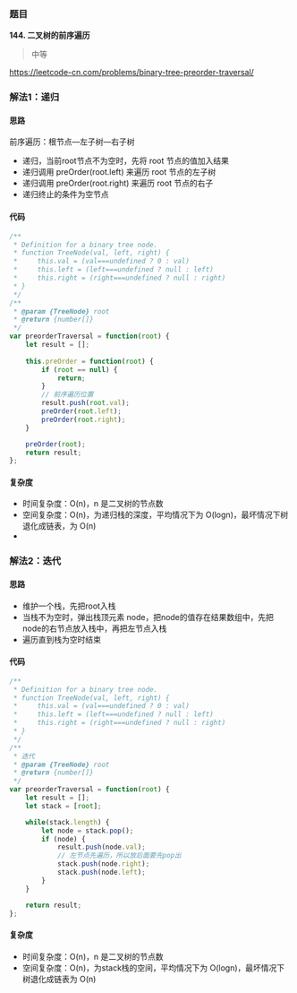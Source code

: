 ### 题目
**144. 二叉树的前序遍历**
>中等

https://leetcode-cn.com/problems/binary-tree-preorder-traversal/

### 解法1：递归
#### 思路
前序遍历：根节点—左子树—右子树

* 递归，当前root节点不为空时，先将 root 节点的值加入结果
* 递归调用 preOrder(root.left) 来遍历 root 节点的左子树
* 递归调用 preOrder(root.right) 来遍历 root 节点的右子
* 递归终止的条件为空节点

#### 代码
```js
/**
 * Definition for a binary tree node.
 * function TreeNode(val, left, right) {
 *     this.val = (val===undefined ? 0 : val)
 *     this.left = (left===undefined ? null : left)
 *     this.right = (right===undefined ? null : right)
 * }
 */
/**
 * @param {TreeNode} root
 * @return {number[]}
 */
var preorderTraversal = function(root) {
    let result = [];
   
    this.preOrder = function(root) {
        if (root == null) {
            return;
        }
        // 前序遍历位置
        result.push(root.val);
        preOrder(root.left);
        preOrder(root.right);
    }

    preOrder(root);
    return result;
};
```
#### 复杂度
* 时间复杂度：O(n)，n 是二叉树的节点数
* 空间复杂度：O(n)，为递归栈的深度，平均情况下为 O(logn)，最坏情况下树退化成链表，为 O(n)
* 
### 解法2：迭代
#### 思路
* 维护一个栈，先把root入栈
* 当栈不为空时，弹出栈顶元素 node，把node的值存在结果数组中，先把node的右节点放入栈中，再把左节点入栈
* 遍历直到栈为空时结束
  
#### 代码
```js
/**
 * Definition for a binary tree node.
 * function TreeNode(val, left, right) {
 *     this.val = (val===undefined ? 0 : val)
 *     this.left = (left===undefined ? null : left)
 *     this.right = (right===undefined ? null : right)
 * }
 */
/**
 * 迭代
 * @param {TreeNode} root
 * @return {number[]}
 */
var preorderTraversal = function(root) {
    let result = [];
    let stack = [root];

    while(stack.length) {
        let node = stack.pop();
        if (node) {
            result.push(node.val);
            // 左节点先遍历，所以放后面要先pop出
            stack.push(node.right);
            stack.push(node.left);
        }
    }

    return result;
};
```
#### 复杂度
* 时间复杂度：O(n)，n 是二叉树的节点数
* 空间复杂度：O(n)，为stack栈的空间，平均情况下为 O(logn)，最坏情况下树退化成链表为 O(n)
